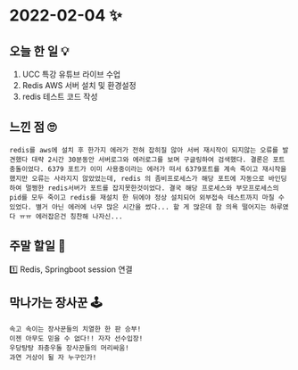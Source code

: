 # 2022-02-04 ✨

## 오늘 한 일 💡

1. UCC 특강 유튜브 라이브 수업
2. Redis AWS 서버 설치 및 환경설정
3. redis 테스트 코드 작성



## 느낀 점 🙄
```
redis를 aws에 설치 후 한가지 에러가 전혀 잡히질 않아 서버 재시작이 되지않는 오류를 발견했다 대략 2시간 30분동안 서버로그와 에러로그를 보며 구글링하여 검색했다. 결론은 포트충돌이었다. 6379 포트가 이미 사용중이라는 에러가 떠서 6379포트를 계속 죽이고 재시작을 했지만 오류는 사라지지 않았었는데, redis 의 좀비프로세스가 해당 포트에 자동으로 바인딩하여 멀쩡한 redis서버가 포트를 잡지못한것이었다. 결국 해당 프로세스와 부모프로세스의 pid를 모두 죽이고 redis를 재설치 한 뒤에야 정상 설치되어 외부접속 테스트까지 마칠 수 있었다. 별거 아닌 에러에 너무 많은 시간을 썼다... 할 게 많은데 참 의욕 떨어지는 하루였다 ㅠㅠ 에러잡은건 칭찬해 나자신...
```
## 주말 할일 🧐
1️⃣ Redis, Springboot session 연결



## 막나가는 장사꾼 🕹

```
속고 속이는 장사꾼들의 치열한 한 판 승부!
이젠 아무도 믿을 수 없다!! 자자 선수입장!
우당탕탕 좌충우돌 장사꾼들의 머리싸움!
과연 거상이 될 자 누구인가!
```
